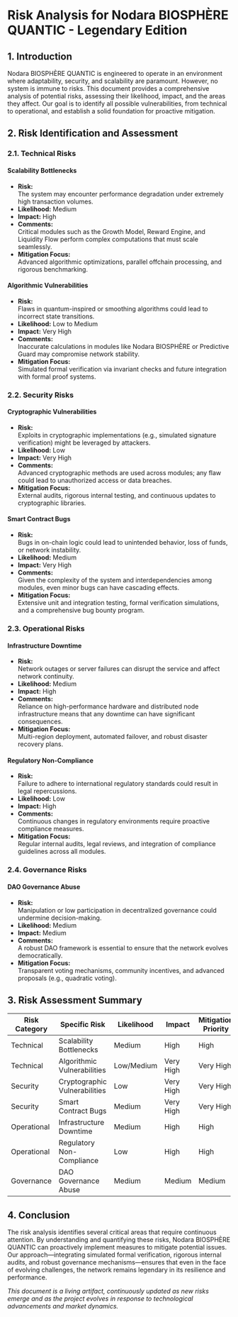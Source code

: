 # Risk Analysis for Nodara BIOSPHÈRE QUANTIC - Legendary Edition

## 1. Introduction

Nodara BIOSPHÈRE QUANTIC is engineered to operate in an environment where adaptability, security, and scalability are paramount. However, no system is immune to risks. This document provides a comprehensive analysis of potential risks, assessing their likelihood, impact, and the areas they affect. Our goal is to identify all possible vulnerabilities, from technical to operational, and establish a solid foundation for proactive mitigation.

## 2. Risk Identification and Assessment

### 2.1. Technical Risks

#### Scalability Bottlenecks
- **Risk:**  
  The system may encounter performance degradation under extremely high transaction volumes.
- **Likelihood:** Medium  
- **Impact:** High  
- **Comments:**  
  Critical modules such as the Growth Model, Reward Engine, and Liquidity Flow perform complex computations that must scale seamlessly.  
- **Mitigation Focus:**  
  Advanced algorithmic optimizations, parallel offchain processing, and rigorous benchmarking.

#### Algorithmic Vulnerabilities
- **Risk:**  
  Flaws in quantum-inspired or smoothing algorithms could lead to incorrect state transitions.
- **Likelihood:** Low to Medium  
- **Impact:** Very High  
- **Comments:**  
  Inaccurate calculations in modules like Nodara BIOSPHÈRE or Predictive Guard may compromise network stability.  
- **Mitigation Focus:**  
  Simulated formal verification via invariant checks and future integration with formal proof systems.

### 2.2. Security Risks

#### Cryptographic Vulnerabilities
- **Risk:**  
  Exploits in cryptographic implementations (e.g., simulated signature verification) might be leveraged by attackers.
- **Likelihood:** Low  
- **Impact:** Very High  
- **Comments:**  
  Advanced cryptographic methods are used across modules; any flaw could lead to unauthorized access or data breaches.  
- **Mitigation Focus:**  
  External audits, rigorous internal testing, and continuous updates to cryptographic libraries.

#### Smart Contract Bugs
- **Risk:**  
  Bugs in on-chain logic could lead to unintended behavior, loss of funds, or network instability.
- **Likelihood:** Medium  
- **Impact:** Very High  
- **Comments:**  
  Given the complexity of the system and interdependencies among modules, even minor bugs can have cascading effects.  
- **Mitigation Focus:**  
  Extensive unit and integration testing, formal verification simulations, and a comprehensive bug bounty program.

### 2.3. Operational Risks

#### Infrastructure Downtime
- **Risk:**  
  Network outages or server failures can disrupt the service and affect network continuity.
- **Likelihood:** Medium  
- **Impact:** High  
- **Comments:**  
  Reliance on high-performance hardware and distributed node infrastructure means that any downtime can have significant consequences.  
- **Mitigation Focus:**  
  Multi-region deployment, automated failover, and robust disaster recovery plans.

#### Regulatory Non-Compliance
- **Risk:**  
  Failure to adhere to international regulatory standards could result in legal repercussions.
- **Likelihood:** Low  
- **Impact:** High  
- **Comments:**  
  Continuous changes in regulatory environments require proactive compliance measures.  
- **Mitigation Focus:**  
  Regular internal audits, legal reviews, and integration of compliance guidelines across all modules.

### 2.4. Governance Risks

#### DAO Governance Abuse
- **Risk:**  
  Manipulation or low participation in decentralized governance could undermine decision-making.
- **Likelihood:** Medium  
- **Impact:** Medium  
- **Comments:**  
  A robust DAO framework is essential to ensure that the network evolves democratically.  
- **Mitigation Focus:**  
  Transparent voting mechanisms, community incentives, and advanced proposals (e.g., quadratic voting).

## 3. Risk Assessment Summary

| Risk Category              | Specific Risk                    | Likelihood   | Impact     | Mitigation Priority |
|----------------------------|----------------------------------|--------------|------------|---------------------|
| Technical                  | Scalability Bottlenecks          | Medium       | High       | High                |
| Technical                  | Algorithmic Vulnerabilities      | Low/Medium   | Very High  | Very High           |
| Security                   | Cryptographic Vulnerabilities    | Low          | Very High  | Very High           |
| Security                   | Smart Contract Bugs              | Medium       | Very High  | Very High           |
| Operational                | Infrastructure Downtime          | Medium       | High       | High                |
| Operational                | Regulatory Non-Compliance        | Low          | High       | High                |
| Governance                 | DAO Governance Abuse             | Medium       | Medium     | Medium              |

## 4. Conclusion

The risk analysis identifies several critical areas that require continuous attention. By understanding and quantifying these risks, Nodara BIOSPHÈRE QUANTIC can proactively implement measures to mitigate potential issues. Our approach—integrating simulated formal verification, rigorous internal audits, and robust governance mechanisms—ensures that even in the face of evolving challenges, the network remains legendary in its resilience and performance.

*This document is a living artifact, continuously updated as new risks emerge and as the project evolves in response to technological advancements and market dynamics.*

